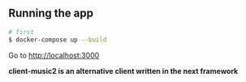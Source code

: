 ## Running the app

```bash
# first
$ docker-compose up --build

```

Go to [http://localhost:3000](http://localhost:3000)

**client-music2 is an alternative client written in the next framework**